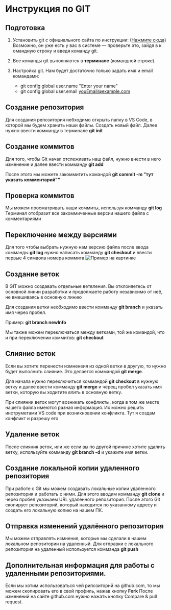 # Инструкция по GIT

## Подготовка

1.  Установить git с официального сайта по инструкции: ([Нажмите сюда](http://git­scm.com/downloads))
Возможно, он уже есть у вас в системе — проверьте это, зайдя в к                               омандную строку
и введя команду git. 

2.  Все команды git выполняются в           **терминале** (командной строке).

3.  Настройка git. Нам будет достаточно только задать имя и email командами: 
    * git config ­­global user.name "Enter your name" 
    * git config ­­global user.email youEmail@example.com


## Создание репозитория

Для создания репозитория небходимо открыть папку в VS Code, в которой мы будем хранить наши файлы. Создать новый файл.
Далее нужно ввести комманду в терминале **git init**

## Создание коммитов

Для того, чтобы Git начал отслеживать наш файл, нужно внести в него изменение и далее ввести комманду **git add**

После этого мы можете закоммитить командой **git commit -m "тут указать комментарий""**

## Проверка коммитов

Мы можем просматривать наши коммиты, используя комманду **git log**
Терминал отобразит все закоммиченные версии нашего файла с комментариями

## Переключение между версиями

Для того чтобы выбрать нужную нам версию файла после ввода комманды **git log** нужно написать комманду **git checkout** и ввести первые 4 символа номера коммита
![Пример на картинке](123.png)


## Создание веток

В GIT можно создавать отдельные ветвления. Вы отклоняетесь от основной линии разработки и продолжаете работу независимо от неё, не вмешиваясь в основную линию

Для создания ветки необходимо ввести комманду **git branch** и указать имя через пробел.

Пример: **git branch newInfo**

Мы также можем переключаться между ветками, той же командой, что и при переключении коммитов: **git checkout**

## Слияние веток

Если вы хотите перенести измненеия из одной ветки в другую, то нужно будет выполнить слияние. Это делается коммандой **git merge**.

Для начала нужно переключиться коммандой **git checkout** в нужную ветку и далее ввести комманду **git merge** и черещ пробел указать имя ветки, которую вы ходитите *влить* в основную ветку.

При слиянии веток могут возникать конфликты, когда в том же месте нашего файла имеются разная информация. Их можно решить инструметами VS code при возникновении конфликта. Тут я создам конфликт и разрешу его

## Удаление веток

После слияния веток, или же если вы по другой причине хотите удалить ветку, используйте комманду **git branch -d** и укажите имя ветки.

## Создание локальной копии удаленного репозитория

При работе с Git мы можем создавать локальные копии удаленного репозитория и работать с ними. Для этого вводим комманду **git clone** и через пробел указыаем URL удаленного репозитория. После этого Git скопирует репозиторий, который находится по указанному адресу и создать его локальную копию на нашем ПК.

## Отправка изменений удалённого репозитория

Мы можем отправлять измнения, которые мы сделали в нашем локальном репозитории на удаленный.
Для отправки с локального репозитория на удаленный используется комманда **git push**

## Дополнительная информация для работы с удаленными репозиториями.

Если мы хотим использоваться чей рипозиторий на github.com, то мы можем скопировать его в свой профиль, нажав кнопку **Fork**
После изменений на сайте github.com нужно нажать кнопку Compare & pull request.